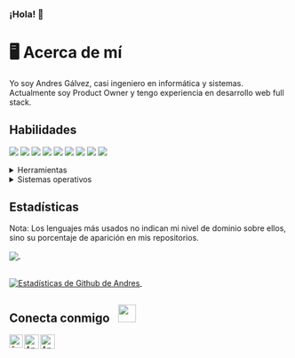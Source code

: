 ### ¡Hola! 👋
# 🖥 Acerca de mí
Yo soy Andres Gálvez, casi ingeniero en informática y sistemas.<br/>
Actualmente soy Product Owner y tengo experiencia en desarrollo web full stack.
## Habilidades
<img src="https://img.shields.io/badge/-C%23-blueviolet" /> <img src="https://img.shields.io/badge/-JavaScript-yellow" /> <img src="https://img.shields.io/badge/-Java-orange" />
<img src="https://img.shields.io/badge/-HTML-red" /> <img src="https://img.shields.io/badge/-PHP-%235A4AB8" /> <img src="https://img.shields.io/badge/-MySQL-lightgrey" /> <img src="https://img.shields.io/badge/-Python-yellow" /> <img src="https://img.shields.io/badge/-LaTeX-darkgreen" /> <img src="https://img.shields.io/badge/-Photoshop-9cf" />
<details>
	<summary>Herramientas</summary>
	<ul>
    	  <li>Visual Studio</li>
	  <li>Visual Studio Code</li>
	  <li>SQL Server Management Studio</li>
	  <li>HeidiSQL</li>
	  <li>Adobe Photoshop CS6</li>
	  <li>Spark AR Studio</li>
	  <li>Construct 3</li>
	</ul>
</details>
<details>
	<summary>Sistemas operativos</summary>
	<ul>
	  <li>Windows</li>
    	  <li>Linux</li>
	</ul>
</details>

## Estadísticas
Nota: Los lenguajes más usados no indican mi nivel de dominio sobre ellos, sino su porcentaje de aparición en mis repositorios.

<a href="https://github.com/AndresSGalvezA/github-readme-stats">
  <img align="center" src="https://github-readme-stats.vercel.app/api/top-langs/?username=AndresSGalvezA&layout=compact&theme=gotham" />
</a> &nbsp;&nbsp;&nbsp;&nbsp;&nbsp;&nbsp;&nbsp;&nbsp;&nbsp;&nbsp;&nbsp;&nbsp;

<br><a href="https://github.com/AndresSGalvezA/github-readme-stats">
  <img align="center" src="https://github-readme-stats.vercel.app/api?username=AndresSGalvezA&show_icons=true&theme=gotham&count_private=true&include_all_commits=true" alt="Estadísticas de Github de Andres" />
</a> &nbsp;

## Conecta conmigo &nbsp; <img src="https://github.com/TheDudeThatCode/TheDudeThatCode/blob/master/Assets/Handshake.gif" height="32px">
<a href="https://www.linkedin.com/in/andres-g%C3%A1lvez-920b141b0/">
    <img align="left" alt="Andres | Linkedin" width="24px" src="https://github.com/TheDudeThatCode/TheDudeThatCode/blob/master/Assets/Linkedin.svg" />
  </a>
  <a href="https://twitter.com/andarrz">
    <img align="left" alt="Andres | Twitter" width="26px" src="https://github.com/TheDudeThatCode/TheDudeThatCode/blob/master/Assets/Twitter.svg" />
  </a>
  <a href="mailto:asgasebastian@gmail.com">
    <img align="left" alt="Andres | Gmail" width="26px" src="https://github.com/TheDudeThatCode/TheDudeThatCode/blob/master/Assets/Gmail.svg" />
  </a>
